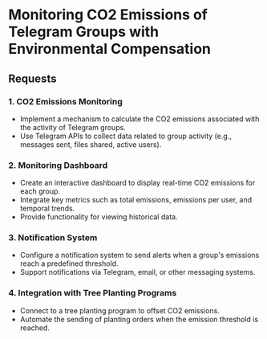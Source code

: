 # Monitoring CO2 Emissions of Telegram Groups with Environmental Compensation

## Requests

### 1. CO2 Emissions Monitoring

- Implement a mechanism to calculate the CO2 emissions associated with the activity of Telegram groups.
- Use Telegram APIs to collect data related to group activity (e.g., messages sent, files shared, active users).

### 2. Monitoring Dashboard

- Create an interactive dashboard to display real-time CO2 emissions for each group.
- Integrate key metrics such as total emissions, emissions per user, and temporal trends.
- Provide functionality for viewing historical data.

### 3. Notification System

- Configure a notification system to send alerts when a group's emissions reach a predefined threshold.
- Support notifications via Telegram, email, or other messaging systems.

### 4. Integration with Tree Planting Programs

- Connect to a tree planting program to offset CO2 emissions.
- Automate the sending of planting orders when the emission threshold is reached.
